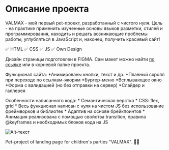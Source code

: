 # Описание проекта
VALMAX - мой первый pet-проект, разработанный с чистого нуля.  Цель - на практике применить изученные основы языков разметки, стилей и программирования, находить и решать возникающие проблемы работы, углубляться в JavaScript и, наконец, получить красивый сайт!

:white_check_mark: HTML
:white_check_mark: CSS
:white_check_mark: JS
:white_check_mark: Own Design

Дизайн страницы подготовлен в FIGMA. Сам макет можно найти [по ссылке](https://www.figma.com/file/gZu4hPX0ek3r4ChekDoKMc/VALMAX-for-GitHub?node-id=0%3A1) или в корневой папке проекта.

Функционал сайта:
    *Анимированы кнопки, текст и др.
    *Плавный скролл при переходе по ссылкам-якорям
    *Бургер-меню
    *Всплывающее окно
    *Форма с валидацией (но без отправки на сервер)
    *Слайдер и галлерея

Особенности написанного кода:
    * Семантическая верстка
    * CSS: flex, grid
    * Весь функционал написан с нуля на чистом JS без использование фреймворков и библиотек
    * Адаптив на основе брейкпоинтов
    * Анимация реализована с помощью свойства transition, правила @keyframes и необходимых блоков кода на JS


![Alt-текст](https://github.com/antonfattakhov/Valmax/blob/main/Valmax%20landing.jpg)

Pet-project of landing page for children's parties "VALMAX". 🎈🎤
